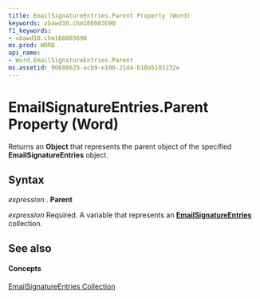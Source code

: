 ```yaml
---
title: EmailSignatureEntries.Parent Property (Word)
keywords: vbawd10.chm166003690
f1_keywords:
- vbawd10.chm166003690
ms.prod: WORD
api_name:
- Word.EmailSignatureEntries.Parent
ms.assetid: 90688623-acb9-e108-21d4-b10a5103232e
---
```



# EmailSignatureEntries.Parent Property (Word)

Returns an  **Object** that represents the parent object of the specified **EmailSignatureEntries** object.


## Syntax

 _expression_ . **Parent**

 _expression_ Required. A variable that represents an **[EmailSignatureEntries](emailsignatureentries-object-word.md)** collection.


## See also


#### Concepts


[EmailSignatureEntries Collection](emailsignatureentries-object-word.md)

